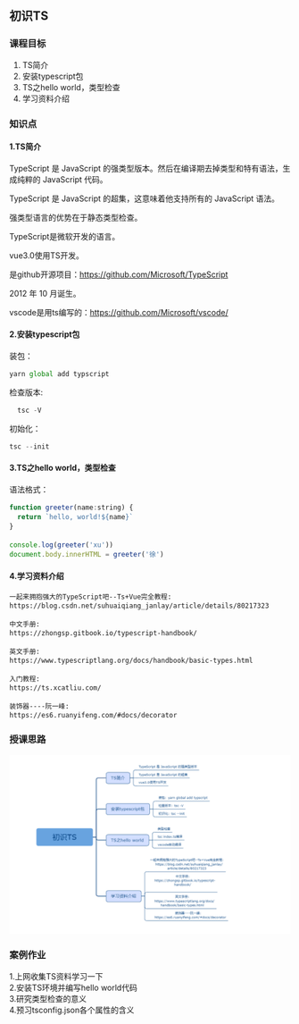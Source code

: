 ## 初识TS

### 课程目标

1. TS简介
2. 安装typescript包
3. TS之hello world，类型检查
4. 学习资料介绍

### 知识点

#### 1.TS简介

TypeScript 是 JavaScript 的强类型版本。然后在编译期去掉类型和特有语法，生成纯粹的 JavaScript 代码。  

TypeScript 是 JavaScript 的超集，这意味着他支持所有的 JavaScript 语法。  

强类型语言的优势在于静态类型检查。 

TypeScript是微软开发的语言。 

vue3.0使用TS开发。

是github开源项目：https://github.com/Microsoft/TypeScript

2012 年 10 月诞生。

vscode是用ts编写的：https://github.com/Microsoft/vscode/
  
#### 2.安装typescript包

  装包：
```js
yarn global add typscript
```

  检查版本:
```js
  tsc -V
```

  初始化：
```js
tsc --init
```

#### 3.TS之hello world，类型检查
  语法格式：
```js
function greeter(name:string) {
  return `hello, world!${name}`
}

console.log(greeter('xu'))
document.body.innerHTML = greeter('徐')
```

#### 4.学习资料介绍
    一起来拥抱强大的TypeScript吧--Ts+Vue完全教程:
    https://blog.csdn.net/suhuaiqiang_janlay/article/details/80217323

    中文手册:
    https://zhongsp.gitbook.io/typescript-handbook/

    英文手册:
    https://www.typescriptlang.org/docs/handbook/basic-types.html

    入门教程:
    https://ts.xcatliu.com/

    装饰器----阮一峰:
    https://es6.ruanyifeng.com/#docs/decorator

### 授课思路

![](./images/01初识TS.png)    

### 案例作业

1.上网收集TS资料学习一下  
2.安装TS环境并编写hello world代码  
3.研究类型检查的意义  
4.预习tsconfig.json各个属性的含义  

